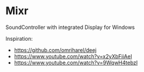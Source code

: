 # Mixr
SoundController with integrated Display for Windows


Inspiration:
- https://github.com/omriharel/deej
- https://www.youtube.com/watch?v=x2yXbFiiAeI
- https://www.youtube.com/watch?v=9WqwH4tebzI
